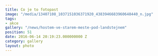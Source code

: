 ```yaml
---
title: Co je to fotopast
image: "/media/13407108_1037151036371920_4383946683960648440_n.jpg"
tags:
- akce
gallery: "/news/hostem-ve-starem-meste-pod-landstejnem"
position: 51
date: 2016-06-14 20:19:23.000000000 Z
category: gallery
layout: photo
---
```

